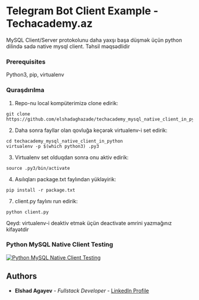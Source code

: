 # Telegram Bot Client Example - Techacademy.az

MySQL Client/Server protokolunu daha yaxşı başa düşmək üçün python dilində sadə native mysql client. Təhsil məqsədlidir

### Prerequisites

Python3, pip, virtualenv

### Quraşdırılma

1. Repo-nu local kompüterimizə clone edirik:
```
git clone https://github.com/elshadaghazade/techacademy_mysql_native_client_in_python.git
```
2. Daha sonra fayllar olan qovluğa keçərək virtualenv-i set edirik:
```
cd techacademy_mysql_native_client_in_python
virtualenv -p $(which python3) .py3
```

3. Virtualenv set olduqdan sonra onu aktiv edirik:
```
source .py3/bin/activate
```

4. Asılıqları package.txt faylından yükləyirik:
```
pip install -r package.txt
```

7. client.py faylını run edirik:
```
python client.py
```

Qeyd: virtualenv-i deaktiv etmək üçün deactivate əmrini yazmağınız kifayətdir

### Python MySQL Native Client Testing
[![Python MySQL Native Client Testing](https://img.youtube.com/vi/lO81kjtdTYc/0.jpg)](https://www.youtube.com/watch?v=lO81kjtdTYc)

## Authors

* **Elshad Agayev** - *Fullstack Developer* - [LinkedIn Profile](https://www.linkedin.com/in/elshadaghazadeh/)
